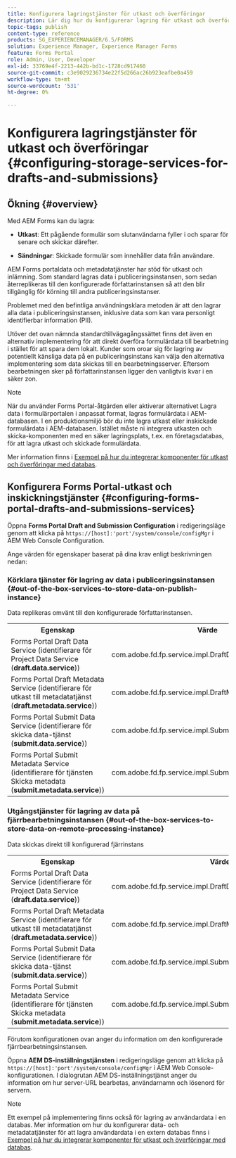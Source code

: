 ```yaml
---
title: Konfigurera lagringstjänster för utkast och överföringar
description: Lär dig hur du konfigurerar lagring för utkast och överföringar
topic-tags: publish
content-type: reference
products: SG_EXPERIENCEMANAGER/6.5/FORMS
solution: Experience Manager, Experience Manager Forms
feature: Forms Portal
role: Admin, User, Developer
exl-id: 33769e4f-2213-442b-bd1c-1728cd917460
source-git-commit: c3e9029236734e22f5d266ac26b923eafbe0a459
workflow-type: tm+mt
source-wordcount: '531'
ht-degree: 0%

---
```


# Konfigurera lagringstjänster för utkast och överföringar {#configuring-storage-services-for-drafts-and-submissions}

## Ökning {#overview}

Med AEM Forms kan du lagra:

* **Utkast**: Ett pågående formulär som slutanvändarna fyller i och sparar för senare och skickar därefter.

* **Sändningar**: Skickade formulär som innehåller data från användare.

AEM Forms portaldata och metadatatjänster har stöd för utkast och inlämning. Som standard lagras data i publiceringsinstansen, som sedan återreplikeras till den konfigurerade författarinstansen så att den blir tillgänglig för körning till andra publiceringsinstanser.

Problemet med den befintliga användningsklara metoden är att den lagrar alla data i publiceringsinstansen, inklusive data som kan vara personligt identifierbar information (PII).

Utöver det ovan nämnda standardtillvägagångssättet finns det även en alternativ implementering för att direkt överföra formulärdata till bearbetning i stället för att spara dem lokalt. Kunder som oroar sig för lagring av potentiellt känsliga data på en publiceringsinstans kan välja den alternativa implementering som data skickas till en bearbetningsserver. Eftersom bearbetningen sker på författarinstansen ligger den vanligtvis kvar i en säker zon.

>[!NOTE]
>
>När du använder Forms Portal-åtgärden eller aktiverar alternativet Lagra data i formulärportalen i anpassat format, lagras formulärdata i AEM-databasen. I en produktionsmiljö bör du inte lagra utkast eller inskickade formulärdata i AEM-databasen. Istället måste ni integrera utkasten och skicka-komponenten med en säker lagringsplats, t.ex. en företagsdatabas, för att lagra utkast och skickade formulärdata.
>
>Mer information finns i [Exempel på hur du integrerar komponenter för utkast och överföringar med databas](/help/forms/using/integrate-draft-submission-database.md).

## Konfigurera Forms Portal-utkast och inskickningstjänster {#configuring-forms-portal-drafts-and-submissions-services}

Öppna **Forms Portal Draft and Submission Configuration** i redigeringsläge genom att klicka på `https://[host]:'port'/system/console/configMgr` i AEM Web Console Configuration.

Ange värden för egenskaper baserat på dina krav enligt beskrivningen nedan:

### Körklara tjänster för lagring av data i publiceringsinstansen {#out-of-the-box-services-to-store-data-on-publish-instance}

Data replikeras omvänt till den konfigurerade författarinstansen.

<table>
 <tbody>
  <tr>
   <th>Egenskap</th>
   <th>Värde</th>
  </tr>
  <tr>
   <td>Forms Portal Draft Data Service (identifierare för Project Data Service (<strong>draft.data.service</strong>))</td>
   <td>com.adobe.fd.fp.service.impl.DraftDataServiceImpl<br /> </td>
  </tr>
  <tr>
   <td>Forms Portal Draft Metadata Service (identifierare för utkast till metadatatjänst (<strong>draft.metadata.service</strong>))</td>
   <td>com.adobe.fd.fp.service.impl.DraftMetadataServiceImpl<br /> </td>
  </tr>
  <tr>
   <td>Forms Portal Submit Data Service (identifierare för skicka data-tjänst (<strong>submit.data.service</strong>))</td>
   <td>com.adobe.fd.fp.service.impl.SubmitDataServiceImpl<br /> </td>
  </tr>
  <tr>
   <td>Forms Portal Submit Metadata Service (identifierare för tjänsten Skicka metadata (<strong>submit.metadata.service</strong>))</td>
   <td>com.adobe.fd.fp.service.impl.SubmitMetadataServiceImpl<br /> </td>
  </tr>
 </tbody>
</table>

### Utgångstjänster för lagring av data på fjärrbearbetningsinstansen {#out-of-the-box-services-to-store-data-on-remote-processing-instance}

Data skickas direkt till konfigurerad fjärrinstans

<table>
 <tbody>
  <tr>
   <th>Egenskap</th>
   <th>Värde</th>
  </tr>
  <tr>
   <td>Forms Portal Draft Data Service (identifierare för Project Data Service (<strong>draft.data.service</strong>))</td>
   <td>com.adobe.fd.fp.service.impl.DraftDataServiceRemoteImpl<br /> </td>
  </tr>
  <tr>
   <td>Forms Portal Draft Metadata Service (identifierare för utkast till metadatatjänst (<strong>draft.metadata.service</strong>))</td>
   <td>com.adobe.fd.fp.service.impl.DraftMetadataServiceRemoteImpl<br /> </td>
  </tr>
  <tr>
   <td>Forms Portal Submit Data Service (identifierare för skicka data-tjänst (<strong>submit.data.service</strong>))</td>
   <td>com.adobe.fd.fp.service.impl.SubmitDataServiceRemoteImpl<br /> </td>
  </tr>
  <tr>
   <td>Forms Portal Submit Metadata Service (identifierare för tjänsten Skicka metadata (<strong>submit.metadata.service</strong>))</td>
   <td>com.adobe.fd.fp.service.impl.SubmitMetadataServiceRemoteImpl<br /> </td>
  </tr>
 </tbody>
</table>

Förutom konfigurationen ovan anger du information om den konfigurerade fjärrbearbetningsinstansen.

Öppna **AEM DS-inställningstjänsten** i redigeringsläge genom att klicka på `https://[host]:'port'/system/console/configMgr` i AEM Web Console-konfigurationen. I dialogrutan AEM DS-inställningstjänst anger du information om hur server-URL bearbetas, användarnamn och lösenord för servern.

>[!NOTE]
>
>Ett exempel på implementering finns också för lagring av användardata i en databas. Mer information om hur du konfigurerar data- och metadatatjänster för att lagra användardata i en extern databas finns i [Exempel på hur du integrerar komponenter för utkast och överföringar med databas](/help/forms/using/integrate-draft-submission-database.md).
